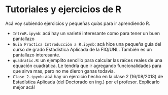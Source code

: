 # Tutoriales y ejercicios de R

Acá voy subiendo ejercicios y pequeñas quías para ir aprendiendo R.

- ``IntroR.ipynb``: acá hay un varieté interesante como para tener un buen pantallazo
- ``Guia Practica Introducción a R.ipynb``: acá hice una pequeña guía del curso de grado Estadística Aplicada de la FIQ/UNL. También es un pantallazo interesante.
- ``quadratic.R``: un ejemplito sencillo para calcular las raíces reales de una equación cuadrática. Le tendría que ir agregando funcionalidades para que sirva mas, pero no me dieron ganas todavía.
- ``Clase 2.ipynb``: acá hay un ejercicio hecho en la clase 2 (16/08/2018) de Estadística Aplicada (del Doctorado en ing.) por el profesor. Explicarlo mejor acá!
